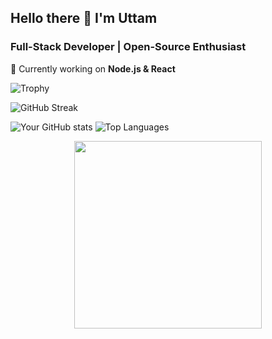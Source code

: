 ## Hello there 👋 I'm Uttam 
### Full-Stack Developer | Open-Source Enthusiast

🔭 Currently working on **Node.js & React**


![Trophy](https://github-profile-trophy.vercel.app/?username=KishanAtGit&theme=dark)


![GitHub Streak](https://streak-stats.demolab.com/?user=KishanAtGit&theme=dark)


![Your GitHub stats](https://github-readme-stats.vercel.app/api?username=KishanAtGit&show_icons=true&theme=dark)    ![Top Languages](https://github-readme-stats.vercel.app/api/top-langs/?username=KishanAtGit&layout=compact&theme=dark)

<p align="center">
  <img src="https://media.giphy.com/media/v1.Y2lkPTc5MGI3NjExcWx5dGZ2dXJ2bGQ1Z2x1dWZ0c2V1bGJ5N2R4eGx4bW9qZ3h6aGJ1ZyZlcD12MV9pbnRlcm5hbF9naWZfYnlfaWQmY3Q9Zw/LMcB8XospGZO8UCRq9/giphy.gif" width="300">
</p>
